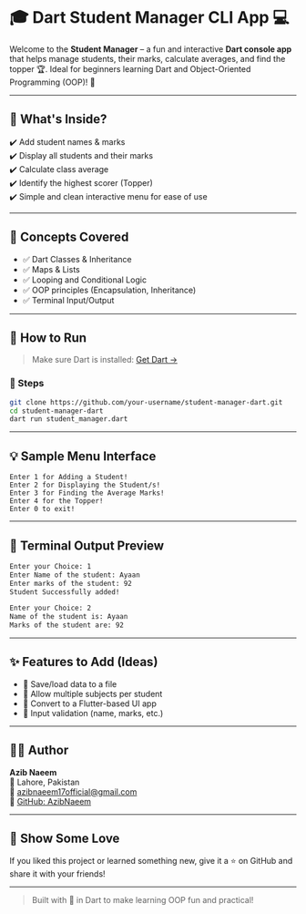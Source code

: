 # 🎓 Dart Student Manager CLI App 💻

Welcome to the **Student Manager** – a fun and interactive **Dart console app** that helps manage students, their marks, calculate averages, and find the topper 🏆. Ideal for beginners learning Dart and Object-Oriented Programming (OOP)! 🚀

---

## 📌 What's Inside?

✔️ Add student names & marks  
✔️ Display all students and their marks  
✔️ Calculate class average  
✔️ Identify the highest scorer (Topper)  
✔️ Simple and clean interactive menu for ease of use  

---

## 🧠 Concepts Covered

- ✅ Dart Classes & Inheritance  
- ✅ Maps & Lists  
- ✅ Looping and Conditional Logic  
- ✅ OOP principles (Encapsulation, Inheritance)  
- ✅ Terminal Input/Output  

---

## 🚀 How to Run

> Make sure Dart is installed: [Get Dart →](https://dart.dev/get-dart)

### 🔧 Steps
```bash
git clone https://github.com/your-username/student-manager-dart.git
cd student-manager-dart
dart run student_manager.dart
```

---

## 💡 Sample Menu Interface

```
Enter 1 for Adding a Student!
Enter 2 for Displaying the Student/s!
Enter 3 for Finding the Average Marks!
Enter 4 for the Topper!
Enter 0 to exit!
```

---

## 📸 Terminal Output Preview

```bash
Enter your Choice: 1
Enter Name of the student: Ayaan
Enter marks of the student: 92
Student Successfully added!

Enter your Choice: 2
Name of the student is: Ayaan
Marks of the student are: 92
```

---

## ✨ Features to Add (Ideas)

- 💾 Save/load data to a file  
- 🧮 Allow multiple subjects per student  
- 📱 Convert to a Flutter-based UI app  
- 🔐 Input validation (name, marks, etc.)  

---

## 👨‍💻 Author

**Azib Naeem**  
📍 Lahore, Pakistan  
📧 azibnaeem17official@gmail.com  
🔗 [GitHub: AzibNaeem](https://github.com/AzibNaeem)

---

## 🌟 Show Some Love

If you liked this project or learned something new, give it a ⭐️ on GitHub and share it with your friends!

---

> Built with 💙 in Dart to make learning OOP fun and practical!
